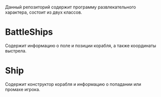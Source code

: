 Данный репозиторий содержит программу развлекательного характера, состоит из двух классов.
# BattleShips
Содержит информацию о поле и позиции корабля, а также координаты выстрела.
# Ship
Содержит конструктор корабля и информацию о попадании или промахе игрока.
